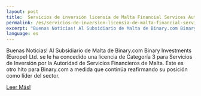 ```yaml
---
layout: post
title:  Servicios de inversión licensia de Malta Financial Services Authority
permalink: /es/servicios-de-inversion-licensia-de-malta-financial-services-authority/
excerpt: "Buenas Noticias! Al Subsidiario de Malta de Binary.com Binary Investments (Europe) Ltd. se le ha concedido una licencia de Categoría 3 para Servicios de..."
language: es
---
```



Buenas Noticias! Al Subsidiario de Malta de Binary.com Binary Investments (Europe) Ltd. se le ha concedido una licencia de Categoría 3 para Servicios de Inversión por la Autoridad de Servicios Financieros de Malta. Este es otro hito para Binary.com a medida que continúa reafirmando su posición como líder del sector.


[Leer Más!](https://www.binary.com/group-history?l=ES&utm_medium=social&utm_source=blog&utm_content=whatsnew&utm_campaign=whatsnew)
